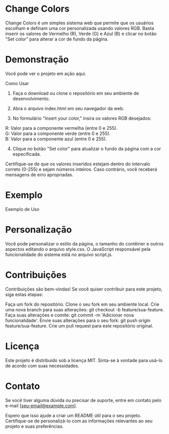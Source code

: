 # Change Colors

Change Colors é um simples sistema web que permite que os usuários escolham e definam uma cor personalizada usando valores RGB. Basta inserir os valores de Vermelho (R), Verde (G) e Azul (B) e clicar no botão "Set color" para alterar a cor de fundo da página.

# Demonstração

Você pode ver o projeto em ação aqui.

Como Usar

1. Faça o download ou clone o repositório em seu ambiente de desenvolvimento.

2. Abra o arquivo index.html em seu navegador da web.

3. No formulário "Insert your color," insira os valores RGB desejados:

R: Valor para a componente vermelha (entre 0 e 255).<br>
G: Valor para a componente verde (entre 0 e 255).<br>
B: Valor para a componente azul (entre 0 e 255).

4. Clique no botão "Set color" para atualizar o fundo da página com a cor especificada.

Certifique-se de que os valores inseridos estejam dentro do intervalo correto (0-255) e sejam números inteiros. Caso contrário, você receberá mensagens de erro apropriadas.

# Exemplo

Exemplo de Uso

# Personalização

Você pode personalizar o estilo da página, o tamanho do contêiner e outros aspectos editando o arquivo style.css. O JavaScript responsável pela funcionalidade do sistema está no arquivo script.js.

# Contribuições

Contribuições são bem-vindas! Se você quiser contribuir para este projeto, siga estas etapas:

Faça um fork do repositório.
Clone o seu fork em seu ambiente local.
Crie uma nova branch para suas alterações: git checkout -b feature/sua-feature.
Faça suas alterações e comite: git commit -m 'Adicionar nova funcionalidade'.
Envie suas alterações para o seu fork: git push origin feature/sua-feature.
Crie um pull request para este repositório original.


# Licença

Este projeto é distribuído sob a licença MIT. Sinta-se à vontade para usá-lo de acordo com suas necessidades.

# Contato

Se você tiver alguma dúvida ou precisar de suporte, entre em contato pelo e-mail [seu-email@example.com].

Espero que isso ajude a criar um README útil para o seu projeto. Certifique-se de personalizá-lo com as informações relevantes ao seu projeto e suas preferências.
